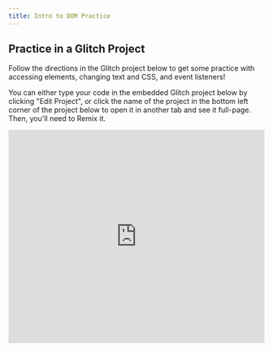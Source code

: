 ```yaml
---
title: Intro to DOM Practice
---
```


## Practice in a Glitch Project

Follow the directions in the Glitch project below to get some practice with accessing elements, changing text and CSS, and event listeners!

You can either type your code in the embedded Glitch project below by clicking "Edit Project", or click the name of the project in the bottom left corner of the project below to open it in another tab and see it full-page. Then, you'll need to Remix it.

<div class="glitch-embed-wrap" style="height: 420px; width: 100%;">
  <iframe
    src="https://glitch.com/embed/#!/embed/intro-to-dom-practice?path=script.js&previewSize=0&attributionHidden=true"
    title="intro-to-dom-practice on Glitch"
    style="height: 100%; width: 100%; border: 0;">
  </iframe>
</div>
